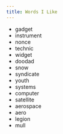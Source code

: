 ```yaml
---
title: Words I Like
---
```


- gadget
- instrument
- nonce
- technic
- widget
- doodad
- snow
- syndicate
- youth
- systems
- computer
- satellite
- aerospace
- aero
- legion
- mull
